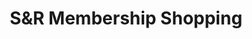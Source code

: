 ---
title: "S&R Membership Shopping"
url: /paranaque/sundr-membership-shopping/
shop: Supermarkt
---